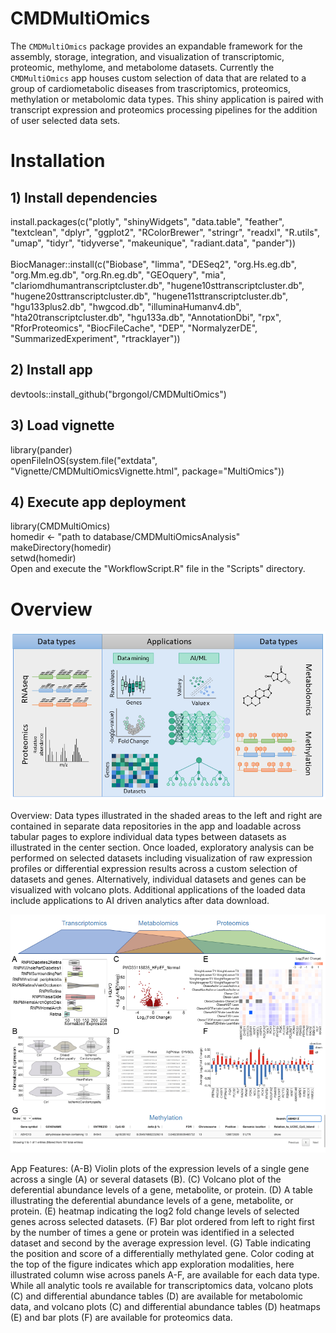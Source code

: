 # CMDMultiOmics

The `CMDMultiOmics` package provides an expandable framework for the assembly, storage, integration, and visualization of transcriptomic, proteomic, methylome, and metabolome datasets. Currently the `CMDMultiOmics` app houses custom selection of data that are related to a group of cardiometabolic diseases from trascriptomics, proteomics, methylation or metabolomic data types. This shiny application is paired with transcript expression and proteomics processing pipelines for the addition of user selected data sets. 

# Installation

## 1) Install dependencies
install.packages(c("plotly", "shinyWidgets", "data.table", "feather", "textclean", "dplyr", "ggplot2", "RColorBrewer", "stringr", "readxl", "R.utils", "umap", "tidyr", "tidyverse", "makeunique", "radiant.data", "pander")) <br> 
 <br> 
BiocManager::install(c("Biobase", "limma", "DESeq2", "org.Hs.eg.db", "org.Mm.eg.db", "org.Rn.eg.db", "GEOquery", "mia", "clariomdhumantranscriptcluster.db", "hugene10sttranscriptcluster.db", "hugene20sttranscriptcluster.db", "hugene11sttranscriptcluster.db", "hgu133plus2.db", "hwgcod.db", "illuminaHumanv4.db", "hta20transcriptcluster.db", "hgu133a.db", "AnnotationDbi", "rpx", "RforProteomics", "BiocFileCache", "DEP", "NormalyzerDE", "SummarizedExperiment", "rtracklayer")) <br> 

## 2) Install app
devtools::install_github("brgongol/CMDMultiOmics") <br> 

## 3) Load vignette
library(pander) <br>
openFileInOS(system.file("extdata", "Vignette/CMDMultiOmicsVignette.html", package="MultiOmics")) <br>

## 4) Execute app deployment
library(CMDMultiOmics) <br> 
homedir <- "path to database/CMDMultiOmicsAnalysis" <br> 
makeDirectory(homedir) <br> 
setwd(homedir) <br> 
Open and execute the "WorkflowScript.R" file in the "Scripts" directory. <br> 


# Overview


![Overview](/images/Figure1.png)

Overview: Data types illustrated in the shaded areas to the left and right are contained in separate data repositories in the app and loadable across tabular pages to explore individual data types between datasets as illustrated in the center section. Once loaded, exploratory analysis can be performed on selected datasets including visualization of raw expression profiles or differential expression results across a custom selection of datasets and genes. Alternatively, individual datasets and genes can be visualized with volcano plots.  Additional applications of the loaded data include applications to AI driven analytics after data download.  




![Features](/images/Figure2.png)

App Features: (A-B) Violin plots of the expression levels of a single gene across a single (A) or several datasets (B). (C) Volcano plot of the deferential abundance levels of a gene, metabolite, or protein. (D) A table illustrating the deferential abundance levels of a gene, metabolite, or protein. (E) heatmap indicating the log2 fold change levels of selected genes across selected datasets. (F) Bar plot ordered from left to right first by the number of times a gene or protein was identified in a selected dataset and second by the average expression level. (G) Table indicating the position and score of a differentially methylated gene.  Color coding at the top of the figure indicates which app exploration modalities, here illustrated column wise across panels A-F, are available for each data type.  While all analytic tools re available for transcriptomics data, volcano plots (C) and differential abundance tables (D) are available for metabolomic data, and volcano plots (C) and differential abundance tables (D) heatmaps (E) and bar plots (F) are available for proteomics data.










